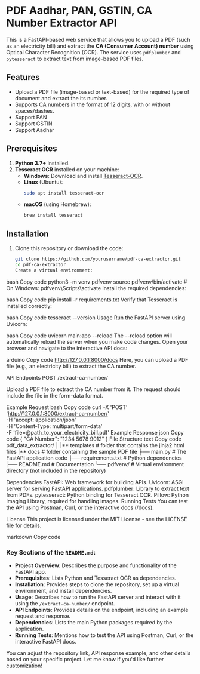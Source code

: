 # PDF Aadhar, PAN, GSTIN, CA Number Extractor API

This is a FastAPI-based web service that allows you to upload a PDF (such as an electricity bill) and extract the **CA (Consumer Account) number** using Optical Character Recognition (OCR). The service uses `pdfplumber` and `pytesseract` to extract text from image-based PDF files.

## Features

- Upload a PDF file (image-based or text-based) for the required type of document and extract the its number.
- Supports CA numbers in the format of 12 digits, with or without spaces/dashes.
- Support PAN
- Support GSTIN
- Support Aadhar

## Prerequisites

1. **Python 3.7+** installed.
2. **Tesseract OCR** installed on your machine:
   - **Windows**: Download and install [Tesseract-OCR](https://github.com/tesseract-ocr/tesseract/wiki).
   - **Linux** (Ubuntu):
     ```bash
     sudo apt install tesseract-ocr
     ```
   - **macOS** (using Homebrew):
     ```bash
     brew install tesseract
     ```

## Installation

1. Clone this repository or download the code:
   ```bash
   git clone https://github.com/yourusername/pdf-ca-extractor.git
   cd pdf-ca-extractor
   Create a virtual environment:
   ```

bash
Copy code
python3 -m venv pdfvenv
source pdfvenv/bin/activate # On Windows: pdfvenv\Scripts\activate
Install the required dependencies:

bash
Copy code
pip install -r requirements.txt
Verify that Tesseract is installed correctly:

bash
Copy code
tesseract --version
Usage
Run the FastAPI server using Uvicorn:

bash
Copy code
uvicorn main:app --reload
The --reload option will automatically reload the server when you make code changes.
Open your browser and navigate to the interactive API docs:

arduino
Copy code
http://127.0.0.1:8000/docs
Here, you can upload a PDF file (e.g., an electricity bill) to extract the CA number.

API Endpoints
POST /extract-ca-number/

Upload a PDF file to extract the CA number from it. The request should include the file in the form-data format.

Example Request
bash
Copy code
curl -X 'POST' \
 'http://127.0.0.1:8000/extract-ca-number/' \
 -H 'accept: application/json' \
 -H 'Content-Type: multipart/form-data' \
 -F 'file=@path_to_your_electricity_bill.pdf'
Example Response
json
Copy code
{
"CA Number": "1234 5678 9012"
}
File Structure
text
Copy code
pdf_data_extractor/
│
|** templates # folder that contains the jinja2 html files
|** docs # folder containing the sample PDF file
├── main.py # The FastAPI application code
├── requirements.txt # Python dependencies
├── README.md # Documentation
└── pdfvenv/ # Virtual environment directory (not included in the repository)

Dependencies
FastAPI: Web framework for building APIs.
Uvicorn: ASGI server for serving FastAPI applications.
pdfplumber: Library to extract text from PDFs.
pytesseract: Python binding for Tesseract OCR.
Pillow: Python Imaging Library, required for handling images.
Running Tests
You can test the API using Postman, Curl, or the interactive docs (/docs).

License
This project is licensed under the MIT License - see the LICENSE file for details.

markdown
Copy code

### Key Sections of the `README.md`:

- **Project Overview**: Describes the purpose and functionality of the FastAPI app.
- **Prerequisites**: Lists Python and Tesseract OCR as dependencies.
- **Installation**: Provides steps to clone the repository, set up a virtual environment, and install dependencies.
- **Usage**: Describes how to run the FastAPI server and interact with it using the `/extract-ca-number/` endpoint.
- **API Endpoints**: Provides details on the endpoint, including an example request and response.
- **Dependencies**: Lists the main Python packages required by the application.
- **Running Tests**: Mentions how to test the API using Postman, Curl, or the interactive FastAPI docs.

You can adjust the repository link, API response example, and other details based on your specific project. Let me know if you'd like further customization!
